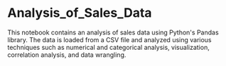 # Analysis_of_Sales_Data
This notebook contains an analysis of sales data using Python's Pandas library. The data is loaded from a CSV file and analyzed using various techniques such as numerical and categorical analysis, visualization, correlation analysis, and data wrangling. 

